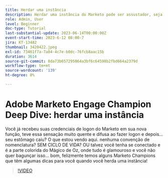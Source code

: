 ```yaml
---
title: Herdar uma instância
description: Herdar uma instância do Marketo pode ser assustador, seja uma bagunça caótica ou uma máquina bem lubrificada. Junte-se aos nossos especialistas em Marketo, pois eles compartilham dicas essenciais e práticas recomendadas para ajudá-lo a navegar e otimizar sua nova instância, garantindo uma transição tranquila e um gerenciamento eficaz.
role: Admin, User
level: Beginner
doc-type: Tutorial
last-substantial-update: 2023-06-14T00:00:00Z
event-start-time: 2023-6-12 08:00-7
jira: KT-13482
thumbnail: 3420422.jpeg
exl-id: 73461f7a-7a04-4c7e-b0dc-76fcb8aac15b
duration: 3614
source-git-commit: 8da73b657295864a3bf6c64598b2fbd664a2379d
workflow-type: tm+mt
source-wordcount: '139'
ht-degree: 0%

---
```


# Adobe Marketo Engage Champion Deep Dive: herdar uma instância

Você já recebeu suas credenciais de logon do Marketo em sua nova função, teve essa sensação muito quente e difusa ao fazer logon e depois... seu estômago caiu? O que estou vendo aqui. nenhuma convenção de nomenclatura? SEM CICLO DE VIDA? OU talvez você tenha se conectado e é a parte colorida do Mágico de Oz, onde tudo é glamouroso e você não quer bagunçar isso... bom, felizmente temos alguns Marketo Champions que têm algumas dicas para você quando você herda uma instância!

>[!VIDEO](https://video.tv.adobe.com/v/3420422/?learn=on)
